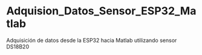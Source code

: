 # Adquision_Datos_Sensor_ESP32_Matlab
Adquisición de datos desde la ESP32 hacia Matlab utilizando sensor DS18B20
